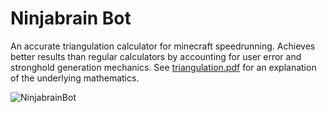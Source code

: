# Ninjabrain Bot
An accurate triangulation calculator for minecraft speedrunning. Achieves better results than regular calculators by accounting for user error and stronghold generation mechanics. See [triangulation.pdf](https://github.com/Ninjabrain1/Ninjabrain-Bot/blob/main/triangulation.pdf) for an explanation of the underlying mathematics.

![NinjabrainBot](https://i.imgur.com/t25bd5z.png)
